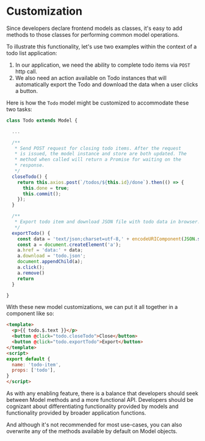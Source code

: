 # Customization

Since developers declare frontend models as classes, it's easy to add methods to those classes for performing common model operations.

To illustrate this functionality, let's use two examples within the context of a todo list application:

1. In our application, we need the ability to complete todo items via `POST` http call.
2. We also need an action available on Todo instances that will automatically export the Todo and download the data when a user clicks a button.

Here is how the `Todo` model might be customized to accommodate these two tasks:

```javascript
class Todo extends Model {

  ...

  /**
   * Send POST request for closing todo items. After the request
   * is issued, the model instance and store are both updated. The
   * method when called will return a Promise for waiting on the
   * response.
   */
  closeTodo() {
    return this.axios.post(`/todos/${this.id}/done`).then(() => {
      this.done = true;
      this.commit();
    });
  }

  /**
   * Export todo item and download JSON file with todo data in browser.
   */
  exportTodo() {
    const data = 'text/json;charset=utf-8,' + encodeURIComponent(JSON.stringify(this.json()));
    const a = document.createElement('a');
    a.href = 'data:' + data;
    a.download = 'todo.json';
    document.appendChild(a);
    a.click();
    a.remove()
    return
  }

}

```

With these new model customizations, we can put it all together in a component like so:

```html
<template>
  <p>{{ todo.$.text }}</p>
  <button @click="todo.closeTodo">Close</button>
  <button @click="todo.exportTodo">Export</button>
</template>
<script>
export default {
  name: 'todo-item',
  props: ['todo'],
}
</script>
```

As with any enabling feature, there is a balance that developers should seek between Model methods and a more functional API. Developers should be cognizant about differentiating functionality provided by models and functionality provided by broader application functions.

And although it's not recommended for most use-cases, you can also overwrite any of the methods available by default on Model objects.
